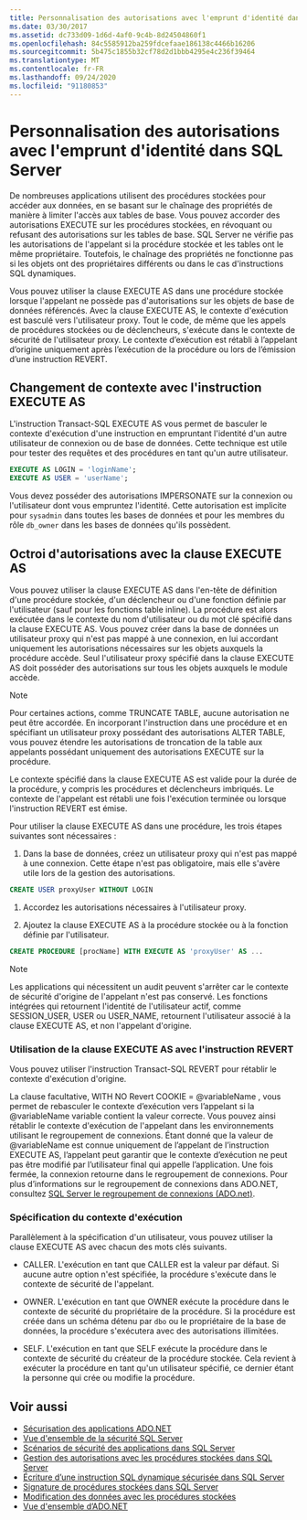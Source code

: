 ```yaml
---
title: Personnalisation des autorisations avec l'emprunt d'identité dans SQL Server
ms.date: 03/30/2017
ms.assetid: dc733d09-1d6d-4af0-9c4b-8d24504860f1
ms.openlocfilehash: 84c5585912ba259fdcefaae186138c4466b16206
ms.sourcegitcommit: 5b475c1855b32cf78d2d1bbb4295e4c236f39464
ms.translationtype: MT
ms.contentlocale: fr-FR
ms.lasthandoff: 09/24/2020
ms.locfileid: "91180853"
---
```

# <a name="customizing-permissions-with-impersonation-in-sql-server"></a>Personnalisation des autorisations avec l'emprunt d'identité dans SQL Server

De nombreuses applications utilisent des procédures stockées pour accéder aux données, en se basant sur le chaînage des propriétés de manière à limiter l'accès aux tables de base. Vous pouvez accorder des autorisations EXECUTE sur les procédures stockées, en révoquant ou refusant des autorisations sur les tables de base. SQL Server ne vérifie pas les autorisations de l'appelant si la procédure stockée et les tables ont le même propriétaire. Toutefois, le chaînage des propriétés ne fonctionne pas si les objets ont des propriétaires différents ou dans le cas d'instructions SQL dynamiques.  
  
 Vous pouvez utiliser la clause EXECUTE AS dans une procédure stockée lorsque l'appelant ne possède pas d'autorisations sur les objets de base de données référencés. Avec la clause EXECUTE AS, le contexte d'exécution est basculé vers l'utilisateur proxy. Tout le code, de même que les appels de procédures stockées ou de déclencheurs, s'exécute dans le contexte de sécurité de l'utilisateur proxy. Le contexte d’exécution est rétabli à l’appelant d’origine uniquement après l’exécution de la procédure ou lors de l’émission d’une instruction REVERT.  
  
## <a name="context-switching-with-the-execute-as-statement"></a>Changement de contexte avec l'instruction EXECUTE AS  

 L'instruction  Transact-SQL EXECUTE AS vous permet de basculer le contexte d'exécution d'une instruction en empruntant l'identité d'un autre utilisateur de connexion ou de base de données. Cette technique est utile pour tester des requêtes et des procédures en tant qu'un autre utilisateur.  
  
```sql  
EXECUTE AS LOGIN = 'loginName';  
EXECUTE AS USER = 'userName';  
```  
  
 Vous devez posséder des autorisations IMPERSONATE sur la connexion ou l'utilisateur dont vous empruntez l'identité. Cette autorisation est implicite pour `sysadmin` dans toutes les bases de données et pour les membres du rôle `db_owner` dans les bases de données qu'ils possèdent.  
  
## <a name="granting-permissions-with-the-execute-as-clause"></a>Octroi d'autorisations avec la clause EXECUTE AS  

 Vous pouvez utiliser la clause EXECUTE AS dans l'en-tête de définition d'une procédure stockée, d'un déclencheur ou d'une fonction définie par l'utilisateur (sauf pour les fonctions table inline). La procédure est alors exécutée dans le contexte du nom d'utilisateur ou du mot clé spécifié dans la clause EXECUTE AS. Vous pouvez créer dans la base de données un utilisateur proxy qui n'est pas mappé à une connexion, en lui accordant uniquement les autorisations nécessaires sur les objets auxquels la procédure accède. Seul l'utilisateur proxy spécifié dans la clause EXECUTE AS doit posséder des autorisations sur tous les objets auxquels le module accède.  
  
> [!NOTE]
> Pour certaines actions, comme TRUNCATE TABLE, aucune autorisation ne peut être accordée. En incorporant l'instruction dans une procédure et en spécifiant un utilisateur proxy possédant des autorisations ALTER TABLE, vous pouvez étendre les autorisations de troncation de la table aux appelants possédant uniquement des autorisations EXECUTE sur la procédure.  
  
 Le contexte spécifié dans la clause EXECUTE AS est valide pour la durée de la procédure, y compris les procédures et déclencheurs imbriqués. Le contexte de l'appelant est rétabli une fois l'exécution terminée ou lorsque l'instruction REVERT est émise.  
  
 Pour utiliser la clause EXECUTE AS dans une procédure, les trois étapes suivantes sont nécessaires :  
  
1. Dans la base de données, créez un utilisateur proxy qui n'est pas mappé à une connexion. Cette étape n'est pas obligatoire, mais elle s'avère utile lors de la gestion des autorisations.  
  
```sql
CREATE USER proxyUser WITHOUT LOGIN  
```  
  
1. Accordez les autorisations nécessaires à l'utilisateur proxy.  
  
2. Ajoutez la clause EXECUTE AS à la procédure stockée ou à la fonction définie par l'utilisateur.  
  
```sql
CREATE PROCEDURE [procName] WITH EXECUTE AS 'proxyUser' AS ...  
```  
  
> [!NOTE]
> Les applications qui nécessitent un audit peuvent s'arrêter car le contexte de sécurité d'origine de l'appelant n'est pas conservé. Les fonctions intégrées qui retournent l'identité de l'utilisateur actif, comme SESSION_USER, USER ou USER_NAME, retournent l'utilisateur associé à la clause EXECUTE AS, et non l'appelant d'origine.  
  
### <a name="using-execute-as-with-revert"></a>Utilisation de la clause EXECUTE AS avec l'instruction REVERT  

 Vous pouvez utiliser l'instruction Transact-SQL REVERT pour rétablir le contexte d'exécution d'origine.  
  
 La clause facultative, WITH NO Revert COOKIE = @variableName , vous permet de rebasculer le contexte d’exécution vers l’appelant si la @variableName variable contient la valeur correcte. Vous pouvez ainsi rétablir le contexte d'exécution de l'appelant dans les environnements utilisant le regroupement de connexions. Étant donné que la valeur de @variableName est connue uniquement de l’appelant de l’instruction EXECUTE AS, l’appelant peut garantir que le contexte d’exécution ne peut pas être modifié par l’utilisateur final qui appelle l’application. Une fois fermée, la connexion retourne dans le regroupement de connexions. Pour plus d’informations sur le regroupement de connexions dans ADO.NET, consultez [SQL Server le regroupement de connexions (ADO.net)](../sql-server-connection-pooling.md).  
  
### <a name="specifying-the-execution-context"></a>Spécification du contexte d'exécution  

 Parallèlement à la spécification d'un utilisateur, vous pouvez utiliser la clause EXECUTE AS avec chacun des mots clés suivants.  
  
- CALLER. L'exécution en tant que CALLER est la valeur par défaut. Si aucune autre option n'est spécifiée, la procédure s'exécute dans le contexte de sécurité de l'appelant.  
  
- OWNER. L'exécution en tant que OWNER exécute la procédure dans le contexte de sécurité du propriétaire de la procédure. Si la procédure est créée dans un schéma détenu par `dbo` ou le propriétaire de la base de données, la procédure s'exécutera avec des autorisations illimitées.  
  
- SELF. L'exécution en tant que SELF exécute la procédure dans le contexte de sécurité du créateur de la procédure stockée. Cela revient à exécuter la procédure en tant qu'un utilisateur spécifié, ce dernier étant la personne qui crée ou modifie la procédure.  
  
## <a name="see-also"></a>Voir aussi

- [Sécurisation des applications ADO.NET](../securing-ado-net-applications.md)
- [Vue d'ensemble de la sécurité SQL Server](overview-of-sql-server-security.md)
- [Scénarios de sécurité des applications dans SQL Server](application-security-scenarios-in-sql-server.md)
- [Gestion des autorisations avec les procédures stockées dans SQL Server](managing-permissions-with-stored-procedures-in-sql-server.md)
- [Écriture d’une instruction SQL dynamique sécurisée dans SQL Server](writing-secure-dynamic-sql-in-sql-server.md)
- [Signature de procédures stockées dans SQL Server](signing-stored-procedures-in-sql-server.md)
- [Modification des données avec les procédures stockées](../modifying-data-with-stored-procedures.md)
- [Vue d'ensemble d’ADO.NET](../ado-net-overview.md)
